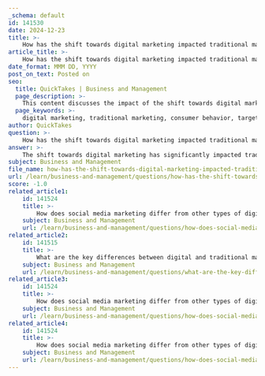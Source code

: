 ```yaml
---
_schema: default
id: 141530
date: 2024-12-23
title: >-
    How has the shift towards digital marketing impacted traditional marketing methods?
article_title: >-
    How has the shift towards digital marketing impacted traditional marketing methods?
date_format: MMM DD, YYYY
post_on_text: Posted on
seo:
  title: QuickTakes | Business and Management
  page_description: >-
    This content discusses the impact of the shift towards digital marketing on traditional marketing methods, highlighting changes in consumer behavior, targeted advertising, data analytics, cost-effectiveness, the role of social media, and the importance of adapting marketing strategies.
  page_keywords: >-
    digital marketing, traditional marketing, consumer behavior, targeted advertising, data analytics, cost-effectiveness, social media, marketing strategies, innovation, blended approach
author: QuickTakes
question: >-
    How has the shift towards digital marketing impacted traditional marketing methods?
answer: >-
    The shift towards digital marketing has significantly impacted traditional marketing methods in several ways:\n\n1. **Changing Consumer Behavior**: The emergence of digital marketing has transformed how companies connect with consumers. Digital channels allow for more direct and interactive engagement, which has altered consumer purchasing behavior, brand loyalty, and decision-making processes. Traditional marketing methods, which often relied on one-way communication, are less effective in this new landscape.\n\n2. **Targeted Advertising**: Digital marketing enables businesses to target specific demographics with precision. Unlike traditional marketing, which often casts a wide net through print ads or billboards, digital platforms allow for tailored messaging based on user data and behavior. This shift has made traditional methods seem less efficient in reaching the right audience.\n\n3. **Data Analytics**: Digital marketing provides the ability to track and analyze consumer interactions in real-time. This data-driven approach allows businesses to measure the effectiveness of their campaigns and adjust strategies accordingly. Traditional marketing lacks this level of immediate feedback, making it harder to gauge success and optimize efforts.\n\n4. **Cost-Effectiveness**: Digital marketing often proves to be more cost-effective than traditional methods. With lower barriers to entry, businesses can engage in digital marketing campaigns without the high costs associated with print media, television, or radio advertising. This has led many companies to allocate more of their marketing budgets to digital channels.\n\n5. **Integration of Social Media**: The rise of social media platforms has revolutionized how brands interact with consumers. Traditional marketing methods do not offer the same level of engagement and community building that social media provides. Companies are now expected to maintain an active online presence, which has become a critical component of their marketing strategies.\n\n6. **Supplementary Role of Traditional Marketing**: Despite the shift towards digital, traditional marketing methods still hold value. The tangible aspect of traditional marketing—such as physical brochures or direct mail—can complement digital strategies. Many businesses find that a blended approach, utilizing both traditional and digital methods, can enhance overall marketing effectiveness.\n\n7. **Adaptation and Innovation**: The transition to digital marketing reflects a broader transformation in communication and consumer engagement. Companies that adapt to this change and innovate their marketing strategies are more likely to succeed in the competitive landscape. This shift has prompted businesses to rethink their marketing approaches and invest in digital tools and training.\n\nIn summary, the shift towards digital marketing has not only changed how businesses reach consumers but has also redefined the role of traditional marketing methods. While traditional marketing still has its place, the effectiveness and efficiency of digital marketing strategies have led to a significant transformation in the marketing landscape.
subject: Business and Management
file_name: how-has-the-shift-towards-digital-marketing-impacted-traditional-marketing-methods.md
url: /learn/business-and-management/questions/how-has-the-shift-towards-digital-marketing-impacted-traditional-marketing-methods
score: -1.0
related_article1:
    id: 141524
    title: >-
        How does social media marketing differ from other types of digital marketing?
    subject: Business and Management
    url: /learn/business-and-management/questions/how-does-social-media-marketing-differ-from-other-types-of-digital-marketing
related_article2:
    id: 141515
    title: >-
        What are the key differences between digital and traditional marketing?
    subject: Business and Management
    url: /learn/business-and-management/questions/what-are-the-key-differences-between-digital-and-traditional-marketing
related_article3:
    id: 141524
    title: >-
        How does social media marketing differ from other types of digital marketing?
    subject: Business and Management
    url: /learn/business-and-management/questions/how-does-social-media-marketing-differ-from-other-types-of-digital-marketing
related_article4:
    id: 141524
    title: >-
        How does social media marketing differ from other types of digital marketing?
    subject: Business and Management
    url: /learn/business-and-management/questions/how-does-social-media-marketing-differ-from-other-types-of-digital-marketing
---
```


&nbsp;